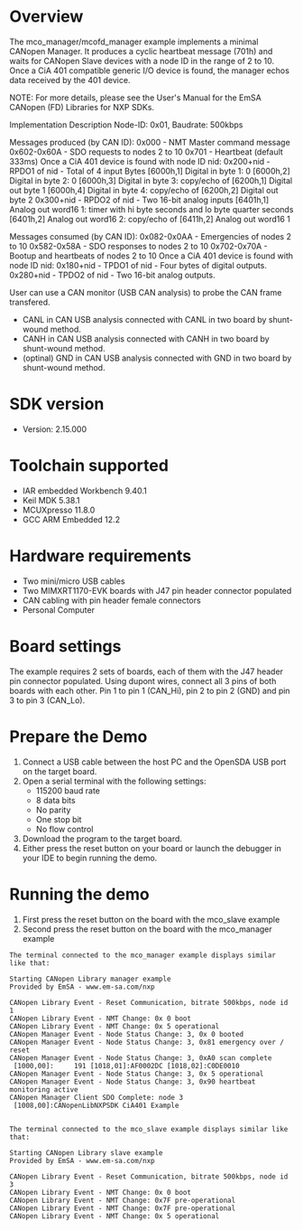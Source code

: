 Overview
========
The mco_manager/mcofd_manager example implements a minimal CANopen Manager.
It produces a cyclic heartbeat message (701h) and waits for 
CANopen Slave devices with a node ID in the range of 2 to 10.
Once a CiA 401 compatible generic I/O device is found,
the manager echos data received by the 401 device.

NOTE: For more details, please see the User's Manual for the
EmSA CANopen (FD) Libraries for NXP SDKs.


Implementation Description
Node-ID: 0x01, Baudrate: 500kbps

Messages produced (by CAN ID):
0x000       - NMT Master command message
0x602-0x60A - SDO requests to nodes 2 to 10
0x701       - Heartbeat (default 333ms)
Once a CiA 401 device is found with node ID nid:
0x200+nid   - RPDO1 of nid - Total of 4 input Bytes
    [6000h,1] Digital in byte 1: 0
    [6000h,2] Digital in byte 2: 0
    [6000h,3] Digital in byte 3: copy/echo of [6200h,1] Digital out byte 1
    [6000h,4] Digital in byte 4: copy/echo of [6200h,2] Digital out byte 2
0x300+nid   - RPDO2 of nid - Two 16-bit analog inputs
    [6401h,1] Analog out word16 1: timer with hi byte seconds and lo byte quarter seconds
    [6401h,2] Analog out word16 2: copy/echo of [6411h,2] Analog out word16 1

Messages consumed (by CAN ID):
0x082-0x0AA - Emergencies of nodes 2 to 10
0x582-0x58A - SDO responses to nodes 2 to 10
0x702-0x70A - Bootup and heartbeats of nodes 2 to 10
Once a CiA 401 device is found with node ID nid:
0x180+nid   - TPDO1 of nid - Four bytes of digital outputs. 
0x280+nid   - TPDO2 of nid - Two 16-bit analog outputs.

User can use a CAN monitor (USB CAN analysis) to probe the CAN frame transfered.
- CANL in CAN USB analysis connected with CANL in two board by shunt-wound method.
- CANH in CAN USB analysis connected with CANH in two board by shunt-wound method.
- (optinal) GND in CAN USB analysis connected with GND in two board by shunt-wound method.

SDK version
===========
- Version: 2.15.000

Toolchain supported
===================
- IAR embedded Workbench  9.40.1
- Keil MDK  5.38.1
- MCUXpresso  11.8.0
- GCC ARM Embedded  12.2

Hardware requirements
=====================
- Two mini/micro USB cables
- Two MIMXRT1170-EVK boards with J47 pin header connector populated
- CAN cabling with pin header female connectors 
- Personal Computer

Board settings
==============
The example requires 2 sets of boards, each of them with the J47 header pin connector populated.
Using dupont wires, connect all 3 pins of both boards with each other.
Pin 1 to pin 1 (CAN_Hi), pin 2 to pin 2 (GND) and pin 3 to pin 3 (CAN_Lo).

Prepare the Demo
================
1.  Connect a USB cable between the host PC and the OpenSDA USB port on the target board. 
2.  Open a serial terminal with the following settings:
    - 115200 baud rate
    - 8 data bits
    - No parity
    - One stop bit
    - No flow control
3.  Download the program to the target board.
4.  Either press the reset button on your board or launch the debugger in your IDE to begin running the demo.

Running the demo
================
1. First press the reset button on the board with the mco_slave example
2. Second press the reset button on the board with the mco_manager example

~~~~~~~~~~~~~~~~~~~~~
The terminal connected to the mco_manager example displays similar like that:

Starting CANopen Library manager example
Provided by EmSA - www.em-sa.com/nxp

CANopen Library Event - Reset Communication, bitrate 500kbps, node id 1
CANopen Library Event - NMT Change: 0x 0 boot
CANopen Library Event - NMT Change: 0x 5 operational
CANopen Manager Event - Node Status Change: 3, 0x 0 booted
CANopen Manager Event - Node Status Change: 3, 0x81 emergency over / reset
CANopen Manager Event - Node Status Change: 3, 0xA0 scan complete
 [1000,00]:     191 [1018,01]:AF0002DC [1018,02]:C0DE0010
CANopen Manager Event - Node Status Change: 3, 0x 5 operational
CANopen Manager Event - Node Status Change: 3, 0x90 heartbeat monitoring active
CANopen Manager Client SDO Complete: node 3
 [1008,00]:CANopenLibNXPSDK CiA401 Example
 

The terminal connected to the mco_slave example displays similar like that:

Starting CANopen Library slave example
Provided by EmSA - www.em-sa.com/nxp

CANopen Library Event - Reset Communication, bitrate 500kbps, node id 3
CANopen Library Event - NMT Change: 0x 0 boot
CANopen Library Event - NMT Change: 0x7F pre-operational
CANopen Library Event - NMT Change: 0x7F pre-operational
CANopen Library Event - NMT Change: 0x 5 operational
~~~~~~~~~~~~~~~~~~~~~
